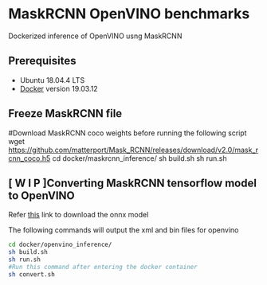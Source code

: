 # MaskRCNN OpenVINO benchmarks
Dockerized inference of OpenVINO usng MaskRCNN

## Prerequisites
* Ubuntu 18.04.4 LTS
* [Docker](https://docs.docker.com/engine/install/ubuntu/) version 19.03.12

## Freeze MaskRCNN file
#Download MaskRCNN coco weights before running the following script
wget https://github.com/matterport/Mask_RCNN/releases/download/v2.0/mask_rcnn_coco.h5
cd docker/maskrcnn_inference/
sh build.sh
sh run.sh

## [ W I P ]Converting MaskRCNN tensorflow model to OpenVINO
Refer [this](https://docs.openvinotoolkit.org/latest/openvino_docs_MO_DG_prepare_model_convert_model_onnx_specific_Convert_Mask_RCNN.html) link to download the onnx model

The following commands will output the xml and bin files for openvino
```sh
cd docker/openvino_inference/
sh build.sh
sh run.sh
#Run this command after entering the docker container
sh convert.sh 
```
